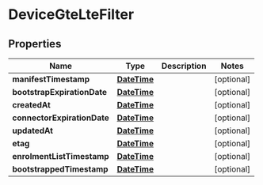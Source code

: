 
# DeviceGteLteFilter

## Properties
Name | Type | Description | Notes
------------ | ------------- | ------------- | -------------
**manifestTimestamp** | [**DateTime**](DateTime.md) |  |  [optional]
**bootstrapExpirationDate** | [**DateTime**](DateTime.md) |  |  [optional]
**createdAt** | [**DateTime**](DateTime.md) |  |  [optional]
**connectorExpirationDate** | [**DateTime**](DateTime.md) |  |  [optional]
**updatedAt** | [**DateTime**](DateTime.md) |  |  [optional]
**etag** | [**DateTime**](DateTime.md) |  |  [optional]
**enrolmentListTimestamp** | [**DateTime**](DateTime.md) |  |  [optional]
**bootstrappedTimestamp** | [**DateTime**](DateTime.md) |  |  [optional]



